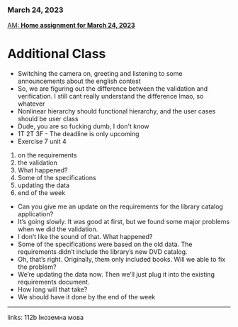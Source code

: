 
### March 24, 2023

[АМ: **Home assignment for March 24, 2023**](https://www.notion.so/Home-assignment-for-March-24-2023-4c7528119eae44bc9814aa4be5cc4795) 

# Additional Class

- Switching the camera on, greeting and listening to some announcements about the english contest
- So, we are figuring out the difference between the validation and verification. I still cant really understand the difference lmao, so whatever
- Nonlinear hierarchy should functional hierarchy, and the user cases should be user class
- Dude, you are so fucking dumb, I don't know
- 1T 
2T
3F - The deadline is only upcoming
- Exercise 7 unit 4
1. on the requirements
2. the validation
3. What happened?
4. Some of the specifications
5. updating the data
6. end of the week
- Can you give me an update on the requirements for the library catalog application?
- It’s going slowly. It was good at first, but we found some major problems when we did the validation.
- I don’t like the sound of that. What happened?
- Some of the specifications were based on the old data. The requirements didn’t include the library’s new DVD catalog.
- Oh, that’s right. Originally, them only included books. Will we able to fix the problem?
- We’re updating the data now. Then we’ll just plug it into the existing requirements document.
- How long will that take?
- We should have it done by the end of the week






---

links: 112b Іноземна мова

